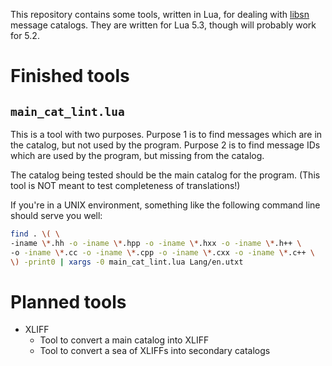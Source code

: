 This repository contains some tools, written in Lua, for dealing with [libsn](https://github.com/SolraBizna/libsn) message catalogs. They are written for Lua 5.3, though will probably work for 5.2.

# Finished tools

## `main_cat_lint.lua`

This is a tool with two purposes. Purpose 1 is to find messages which are in the catalog, but not used by the program. Purpose 2 is to find message IDs which are used by the program, but missing from the catalog.

The catalog being tested should be the main catalog for the program. (This tool is NOT meant to test completeness of translations!)

If you're in a UNIX environment, something like the following command line should serve you well:

```sh
find . \( \
-iname \*.hh -o -iname \*.hpp -o -iname \*.hxx -o -iname \*.h++ \
-o -iname \*.cc -o -iname \*.cpp -o -iname \*.cxx -o -iname \*.c++ \
\) -print0 | xargs -0 main_cat_lint.lua Lang/en.utxt
```

# Planned tools

- XLIFF
    - Tool to convert a main catalog into XLIFF
    - Tool to convert a sea of XLIFFs into secondary catalogs
